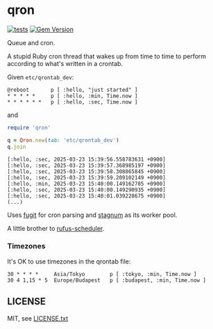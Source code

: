 
# qron

[![tests](https://github.com/floraison/qron/workflows/test/badge.svg)](https://github.com/floraison/qron/actions)
[![Gem Version](https://badge.fury.io/rb/qron.svg)](http://badge.fury.io/rb/qron)

Queue and cron.

A stupid Ruby cron thread that wakes up from time to time to perform according
to what's written in a crontab.

Given `etc/qrontab_dev`:
```
@reboot       p [ :hello, "just started" ]
* * * * *     p [ :hello, :min, Time.now ]
* * * * * *   p [ :hello, :sec, Time.now ]
```

and

```ruby
require 'qron'

q = Qron.new(tab: 'etc/qrontab_dev')
q.join
```

```
[:hello, :sec, 2025-03-23 15:39:56.558783631 +0900]
[:hello, :sec, 2025-03-23 15:39:57.368985197 +0900]
[:hello, :sec, 2025-03-23 15:39:58.308865845 +0900]
[:hello, :sec, 2025-03-23 15:39:59.209102149 +0900]
[:hello, :min, 2025-03-23 15:40:00.149162785 +0900]
[:hello, :sec, 2025-03-23 15:40:00.149290935 +0900]
[:hello, :sec, 2025-03-23 15:40:01.039228675 +0900]
(...)
```

Uses [fugit](https://github.com/floraison/fugit) for cron parsing and
[stagnum](https://github.com/floraison/stagnum) as its worker pool.

A little brother to [rufus-scheduler](https://github.com/jmettraux/rufus-scheduler).


### Timezones

It's OK to use timezones in the qrontab file:
```
30 * * * *     Asia/Tokyo        p [ :tokyo, :min, Time.now ]
30 4 1,15 * 5  Europe/Budapest   p [ :budapest, :min, Time.now ]
```


## LICENSE

MIT, see [LICENSE.txt](LICENSE.txt)

